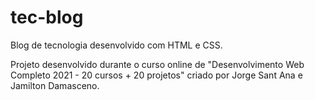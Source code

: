 # tec-blog
 Blog de tecnologia desenvolvido com HTML e CSS.

 Projeto desenvolvido durante o curso online de "Desenvolvimento Web Completo 2021 - 20 cursos + 20 projetos" criado por Jorge Sant Ana e Jamilton Damasceno.